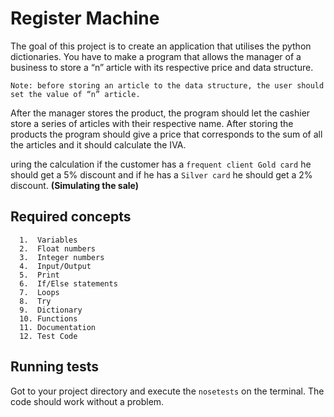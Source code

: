 # Register Machine

The goal of this project is to create an application that utilises the python dictionaries. You have to make a program that allows the manager of a business to store a “n” article with its respective price and data structure.

    Note: before storing an article to the data structure, the user should set the value of “n” article.

After the manager stores the product, the program should let the cashier store a series of articles with their respective name. After storing the products the program should give a price that corresponds to the sum of all the articles and it should calculate the IVA. 

uring the calculation if the customer has a `frequent client Gold card` he should get a 5% discount and if he has a `Silver card` he should get a 2% discount. **(Simulating the sale)**


## Required concepts 

      1.  Variables
      2.  Float numbers
      3.  Integer numbers
      4.  Input/Output
      5.  Print
      6.  If/Else statements
      7.  Loops 
      8.  Try
      9.  Dictionary
      10. Functions
      11. Documentation
      12. Test Code



## Running tests
Got to your project directory and execute the `nosetests` on the terminal. The code should work without a problem.

